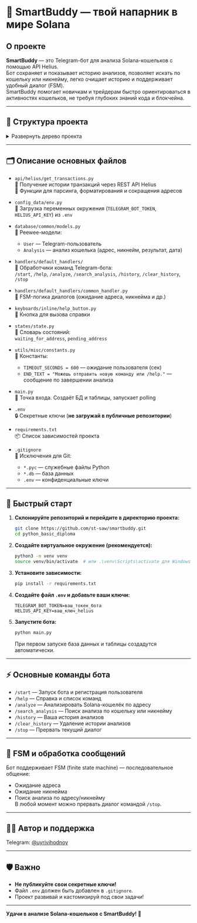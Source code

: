 # 🧠 SmartBuddy — твой напарник в мире Solana

## О проекте

**SmartBuddy** — это Telegram-бот для анализа Solana-кошельков с помощью API Helius.  
Бот сохраняет и показывает историю анализов, позволяет искать по кошельку или никнейму, легко очищает историю и поддерживает удобный диалог (FSM).  
SmartBuddy помогает новичкам и трейдерам быстро ориентироваться в активностях кошельков, не требуя глубоких знаний кода и блокчейна.

---

## 📁 Структура проекта

<details>
<summary>Развернуть дерево проекта</summary>

```
📦 python_basic_diploma/
├── api/
│   └── helius/
│       ├── __init__.py
│       └── get_transactions.py
├── config_data/
│   ├── __init__.py
│   ├── bot_instance.py
│   └── env.py
├── database/
│   └── common/
│       ├── __init__.py
│       └── models.py
├── handlers/
│   └── default_handlers/
│       ├── __init__.py
│       ├── analyze.py
│       ├── clear_history.py
│       ├── common_handler.py
│       ├── help.py
│       ├── history.py
│       ├── search_analysis.py
│       ├── start.py
│       └── stop.py
├── keyboards/
│   └── inline/
│       ├── __init__.py
│       └── help_button.py
├── states/
│   ├── __init__.py
│   └── state.py
├── utils/
│   └── misc/
│       ├── __init__.py
│       ├── analysis_helpers.py
│       ├── bot_helpers.py
│       ├── constants.py
│       ├── search_helpers.py
│       └── wait_timer.py
├── .env
├── main.py
├── requirements.txt
└── .gitignore
```
</details>

---

## 🗂️ Описание основных файлов

- `api/helius/get_transactions.py`  
  🔹 Получение истории транзакций через REST API Helius  
  🔹 Функции для парсинга, форматирования и сокращения адресов

- `config_data/env.py`  
  🔹 Загрузка переменных окружения (`TELEGRAM_BOT_TOKEN`, `HELIUS_API_KEY`) из `.env`

- `database/common/models.py`  
  🔹 Peewee-модели:
  - `User` — Telegram-пользователь  
  - `Analysis` — анализ кошелька (адрес, никнейм, результат, дата)

- `handlers/default_handlers/`  
  🔹 Обработчики команд Telegram-бота:  
  `/start`, `/help`, `/analyze`, `/search_analysis`, `/history`, `/clear_history`, `/stop`

- `handlers/default_handlers/common_handler.py`  
  🔹 FSM-логика диалогов (ожидание адреса, никнейма и др.)

- `keyboards/inline/help_button.py`  
  🔹 Кнопка для вызова справки

- `states/state.py`  
  🔹 Словарь состояний:  
  `waiting_for_address`, `pending_address`

- `utils/misc/constants.py`  
  🔹 Константы:
  - `TIMEOUT_SECONDS = 600` — ожидание пользователя (сек)  
  - `END_TEXT = "Можешь отправить новую команду или /help."` — сообщение по завершении анализа

- `main.py`  
  🔹 Точка входа. Создаёт БД и таблицы, запускает polling

- `.env`  
  🔒 Секретные ключи (**не загружай в публичные репозитории**)

- `requirements.txt`  
  📦 Список зависимостей проекта

- `.gitignore`  
  🧾 Исключения для Git:
  - `*.pyc` — служебные файлы Python  
  - `*.db` — база данных  
  - `.env` — конфиденциальные ключи


---

## 🚀 Быстрый старт

1. **Склонируйте репозиторий и перейдите в директорию проекта:**
    ```bash
    git clone https://github.com/st-saw/smartbuddy.git
    cd python_basic_diploma
    ```

2. **Создайте виртуальное окружение (рекомендуется):**
    ```bash
    python3 -m venv venv
    source venv/bin/activate  # или .\venv\Scripts\activate для Windows
    ```

3. **Установите зависимости:**
    ```bash
    pip install -r requirements.txt
    ```

4. **Создайте файл `.env` и добавьте ваши ключи:**
    ```
    TELEGRAM_BOT_TOKEN=ваш_токен_бота
    HELIUS_API_KEY=ваш_ключ_helius
    ```

5. **Запустите бота:**
    ```bash
    python main.py
    ```

    При первом запуске база данных и таблицы создадутся автоматически.

---

## ⚡ Основные команды бота

- `/start` — Запуск бота и регистрация пользователя
- `/help` — Справка и список команд
- `/analyze` — Анализировать Solana-кошелёк по адресу
- `/search_analysis` — Поиск анализа по кошельку или никнейму
- `/history` — Ваша история анализов
- `/clear_history` — Удаление истории анализов
- `/stop` — Прервать текущий диалог

---

## 🧩 FSM и обработка сообщений

Бот поддерживает FSM (finite state machine) — последовательное общение:
- Ожидание адреса
- Ожидание никнейма
- Поиск анализа по адресу/никнейму  
В любой момент можно прервать диалог командой `/stop`.

---

## 👨‍💻 Автор и поддержка

Telegram: [@uyrivihodnoy](https://t.me/uyrivihodnoy)

---

## 🛡️ Важно

- **Не публикуйте свои секретные ключи!**  
- Файл `.env` должен быть добавлен в `.gitignore`.
- Проект развивай и кастомизируй под свои задачи!

---

**Удачи в анализе Solana-кошельков с SmartBuddy! 🚀**
